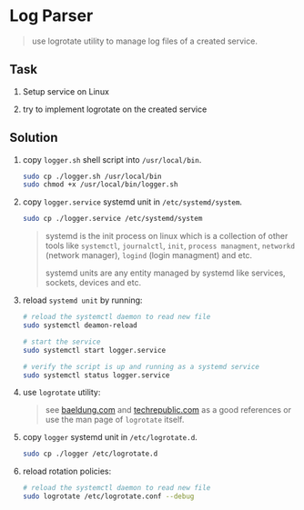 # Log Parser

> use logrotate utility to manage log files of a created service.

## Task

1. Setup service on Linux

2. try to implement logrotate on the created service

## Solution

1. copy `logger.sh` shell script into `/usr/local/bin`.

    ``` bash
    sudo cp ./logger.sh /usr/local/bin
    sudo chmod +x /usr/local/bin/logger.sh
    ```

2. copy `logger.service` systemd unit in `/etc/systemd/system`.

    ``` bash
    sudo cp ./logger.service /etc/systemd/system
    ```

    > systemd is the init process on linux which is a collection of other tools like `systemctl`, `journalctl`, `init`, `process managment`, `networkd` (network manager), `logind` (login managment) and etc.
    >
    > systemd units are any entity managed by systemd like services, sockets, devices and etc.

3. reload `systemd unit` by running:

    ``` bash
    # reload the systemctl daemon to read new file
    sudo systemctl deamon-reload

    # start the service
    sudo systemctl start logger.service 

    # verify the script is up and running as a systemd service
    sudo systemctl status logger.service 
    ```

4. use `logrotate` utility:

    > see [baeldung.com](https://www.baeldung.com/linux/rotating-logs-logrotate) and [techrepublic.com](https://www.techrepublic.com/article/manage-linux-log-files-with-logrotate/) as a good references or use the man page of `logrotate` itself.

5. copy `logger` systemd unit in `/etc/logrotate.d`.

    ``` bash
    sudo cp ./logger /etc/logrotate.d
    ```

6. reload rotation policies:

    ``` bash
    # reload the systemctl daemon to read new file
    sudo logrotate /etc/logrotate.conf --debug
    ```

